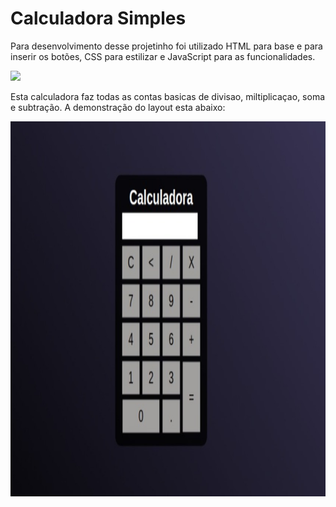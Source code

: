 # Calculadora Simples

Para desenvolvimento desse projetinho foi utilizado HTML para base e para inserir os botões, CSS para estilizar e JavaScript para as funcionalidades.


<img height="200" src="https://i0.wp.com/www.ofacilitador.com/wp-content/uploads/2020/12/wp-1607241904793.gif?fit=350%2C192&ssl=1" style="max-width: 100%;">


Esta calculadora faz todas as contas basicas de divisao, miltiplicaçao, soma e subtração. A demonstração do layout esta abaixo:

<img height="600" src="print.jpeg" style="max-width: 100%;">
